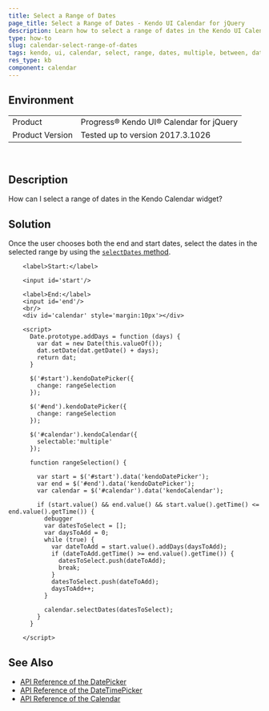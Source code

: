 ```yaml
---
title: Select a Range of Dates
page_title: Select a Range of Dates - Kendo UI Calendar for jQuery
description: Learn how to select a range of dates in the Kendo UI Calendar widget.
type: how-to
slug: calendar-select-range-of-dates
tags: kendo, ui, calendar, select, range, dates, multiple, between, datepicker
res_type: kb
component: calendar
---
```


## Environment

<table>
 <tr>
  <td>Product</td>
  <td>Progress® Kendo UI® Calendar for jQuery</td>
 </tr>
 <tr>
  <td>Product Version</td>
  <td>Tested up to version 2017.3.1026</td>
 </tr>
</table>
 

## Description

How can I select a range of dates in the Kendo Calendar widget?

## Solution

Once the user chooses both the end and start dates, select the dates in the selected range by using the [`selectDates` method](https://docs.telerik.com/kendo-ui/api/javascript/ui/calendar/methods/selectdates).

```dojo
    <label>Start:</label>

    <input id='start'/>

    <label>End:</label>
    <input id='end'/>
    <br/>
    <div id='calendar' style='margin:10px'></div>

    <script>
      Date.prototype.addDays = function (days) {
        var dat = new Date(this.valueOf());
        dat.setDate(dat.getDate() + days);
        return dat;
      }

      $('#start').kendoDatePicker({
        change: rangeSelection
      });

      $('#end').kendoDatePicker({
        change: rangeSelection
      });

      $('#calendar').kendoCalendar({
        selectable:'multiple'
      });

      function rangeSelection() {

        var start = $('#start').data('kendoDatePicker');
        var end = $('#end').data('kendoDatePicker');
        var calendar = $('#calendar').data('kendoCalendar');

        if (start.value() && end.value() && start.value().getTime() <= end.value().getTime()) {
          debugger
          var datesToSelect = [];
          var daysToAdd = 0;
          while (true) {
            var dateToAdd = start.value().addDays(daysToAdd);
            if (dateToAdd.getTime() >= end.value().getTime()) {
              datesToSelect.push(dateToAdd);
              break;
            }
            datesToSelect.push(dateToAdd);
            daysToAdd++;
          }

          calendar.selectDates(datesToSelect);
        }
      }

    </script>
```

## See Also

* [API Reference of the DatePicker](https://docs.telerik.com/kendo-ui/api/javascript/ui/datepicker)
* [API Reference of the DateTimePicker](https://docs.telerik.com/kendo-ui/api/javascript/ui/datetimepicker)
* [API Reference of the Calendar](https://docs.telerik.com/kendo-ui/api/javascript/ui/calendar)
